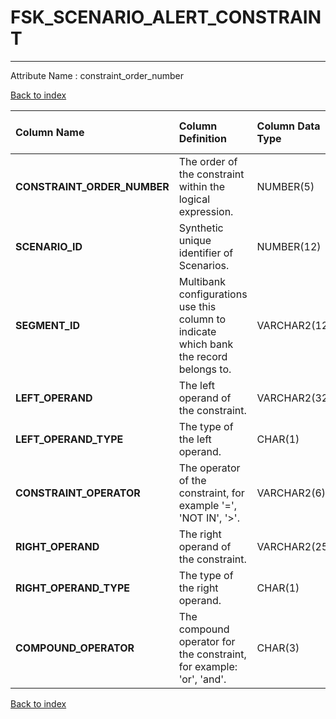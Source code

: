 # FSK_SCENARIO_ALERT_CONSTRAINT

---

Attribute Name :   constraint_order_number

[Back to index](./index.md)

| Column Name                 | Column Definition                                                                      | Column Data Type   | Column Null Option   | PK   | FK   |
|:----------------------------|:---------------------------------------------------------------------------------------|:-------------------|:---------------------|:-----|:-----|
| **CONSTRAINT_ORDER_NUMBER** | The order of the constraint within the logical expression.                             | NUMBER(5)          | Not Null             | Yes  | No   |
| **SCENARIO_ID**             | Synthetic unique identifier of Scenarios.                                              | NUMBER(12)         | Not Null             | No   | Yes  |
| **SEGMENT_ID**              | Multibank configurations use this column to indicate which bank the record belongs to. | VARCHAR2(128)      | Not Null             | No   | Yes  |
| **LEFT_OPERAND**            | The left operand of the constraint.                                                    | VARCHAR2(32)       | Not Null             | No   | No   |
| **LEFT_OPERAND_TYPE**       | The type of the left operand.                                                          | CHAR(1)            | Not Null             | No   | No   |
| **CONSTRAINT_OPERATOR**     | The operator of the constraint, for example '=', 'NOT IN', '>'.                        | VARCHAR2(6)        | Not Null             | No   | No   |
| **RIGHT_OPERAND**           | The right operand of the constraint.                                                   | VARCHAR2(256)      | Not Null             | No   | No   |
| **RIGHT_OPERAND_TYPE**      | The type of the right operand.                                                         | CHAR(1)            | Not Null             | No   | No   |
| **COMPOUND_OPERATOR**       | The compound operator for the constraint, for example: 'or', 'and'.                    | CHAR(3)            | Not Null             | No   | No   |

[Back to index](./index.md)